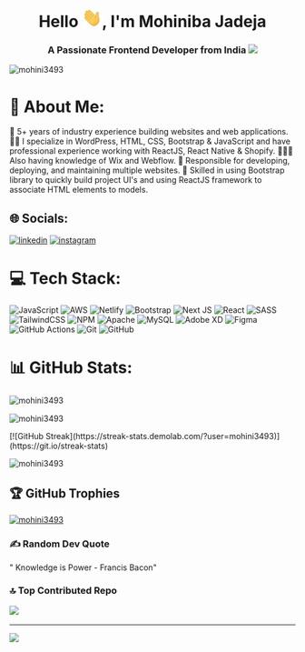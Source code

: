 <h1 align="center">Hello <img src="https://raw.githubusercontent.com/ABSphreak/ABSphreak/master/gifs/Hi.gif" width="35">, I'm Mohiniba Jadeja</h1>
<h3 align="center">A Passionate Frontend Developer from India <img src="https://cdn.jsdelivr.net/gh/hampusborgos/country-flags@main/svg/in.svg" width="20px"></h3>

<p align="left"> <img src="https://komarev.com/ghpvc/?username=mohini3493&label=Profile%20views&color=0e75b6&style=flat" alt="mohini3493" /> </p>

# 💫 About Me:

🔭 5+ years of industry experience building websites and web applications. 💪🏻 I specialize in WordPress, HTML, CSS, Bootstrap & JavaScript and have professional experience working with ReactJS, React Native & Shopify. 👩🏻‍💻 Also having knowledge of Wix and Webflow. 🌟 Responsible for developing, deploying, and maintaining multiple websites. 🎯 Skilled in using Bootstrap library to quickly build project UI's and using ReactJS framework to associate HTML elements to models.

## 🌐 Socials:
<p><a target="_blank" href="https://www.linkedin.com/in/mohini3493" style="display: inline-block;"><img src="https://img.shields.io/badge/linkedin-logo?style=for-the-badge&logo=linkedin&logoColor=white&color=#0a77b6" alt="linkedin" /></a>
<a target="_blank" href="https://www.instagram.com/webbymohini" style="display: inline-block;"><img src="https://img.shields.io/badge/instagram-logo?style=for-the-badge&logo=instagram&logoColor=white&color=#F35369" alt="instagram" /></a></p>

# 💻 Tech Stack:
![JavaScript](https://img.shields.io/badge/javascript-%23323330.svg?style=for-the-badge&logo=javascript&logoColor=%23F7DF1E) ![AWS](https://img.shields.io/badge/AWS-%23FF9900.svg?style=for-the-badge&logo=amazon-aws&logoColor=white) ![Netlify](https://img.shields.io/badge/netlify-%23000000.svg?style=for-the-badge&logo=netlify&logoColor=#00C7B7) ![Bootstrap](https://img.shields.io/badge/bootstrap-%238511FA.svg?style=for-the-badge&logo=bootstrap&logoColor=white) ![Next JS](https://img.shields.io/badge/Next-black?style=for-the-badge&logo=next.js&logoColor=white) ![React](https://img.shields.io/badge/react-%2320232a.svg?style=for-the-badge&logo=react&logoColor=%2361DAFB) ![SASS](https://img.shields.io/badge/SASS-hotpink.svg?style=for-the-badge&logo=SASS&logoColor=white) ![TailwindCSS](https://img.shields.io/badge/tailwindcss-%2338B2AC.svg?style=for-the-badge&logo=tailwind-css&logoColor=white) ![NPM](https://img.shields.io/badge/NPM-%23CB3837.svg?style=for-the-badge&logo=npm&logoColor=white) ![Apache](https://img.shields.io/badge/apache-%23D42029.svg?style=for-the-badge&logo=apache&logoColor=white) ![MySQL](https://img.shields.io/badge/mysql-4479A1.svg?style=for-the-badge&logo=mysql&logoColor=white) ![Adobe XD](https://img.shields.io/badge/Adobe%20XD-470137?style=for-the-badge&logo=Adobe%20XD&logoColor=#FF61F6) ![Figma](https://img.shields.io/badge/figma-%23F24E1E.svg?style=for-the-badge&logo=figma&logoColor=white) ![GitHub Actions](https://img.shields.io/badge/github%20actions-%232671E5.svg?style=for-the-badge&logo=githubactions&logoColor=white) ![Git](https://img.shields.io/badge/git-%23F05033.svg?style=for-the-badge&logo=git&logoColor=white) ![GitHub](https://img.shields.io/badge/github-%23121011.svg?style=for-the-badge&logo=github&logoColor=white)
# 📊 GitHub Stats:
<p><img align="center" src="https://github-readme-stats.vercel.app/api?username=mohini3493&show_icons=true&locale=en" alt="mohini3493" /></p>
<p><img align="center" src="https://github-readme-streak-stats.herokuapp.com/?user=mohini3493&" alt="mohini3493" /></p>
[![GitHub Streak](https://streak-stats.demolab.com/?user=mohini3493)](https://git.io/streak-stats)
<p><img src="https://github-readme-stats.vercel.app/api/top-langs?username=mohini3493&show_icons=true&locale=en&layout=compact" alt="mohini3493" /></p>

## 🏆 GitHub Trophies
<p><a href="https://github.com/ryo-ma/github-profile-trophy"><img src="https://github-profile-trophy.vercel.app/?username=mohini3493" alt="mohini3493" /></a></p>

### ✍️ Random Dev Quote
" Knowledge is Power - Francis Bacon"

### 🔝 Top Contributed Repo
![](https://github-contributor-stats.vercel.app/api?username=mohini3493&limit=5&theme=default&combine_all_yearly_contributions=true)

---
[![](https://visitcount.itsvg.in/api?id=mohini3493&icon=1&color=3)](https://visitcount.itsvg.in)
